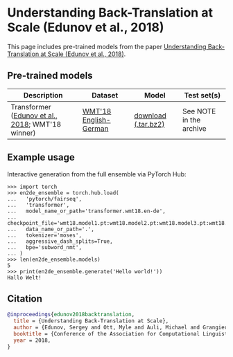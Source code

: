 # Understanding Back-Translation at Scale (Edunov et al., 2018)

This page includes pre-trained models from the paper [Understanding Back-Translation at Scale (Edunov et al., 2018)](https://arxiv.org/abs/1808.09381).

## Pre-trained models

Description | Dataset | Model | Test set(s)
---|---|---|---
Transformer <br> ([Edunov et al., 2018](https://arxiv.org/abs/1808.09381); WMT'18 winner) | [WMT'18 English-German](http://www.statmt.org/wmt18/translation-task.html) | [download (.tar.bz2)](https://dl.fbaipublicfiles.com/fairseq/models/wmt18.en-de.ensemble.tar.bz2) | See NOTE in the archive

## Example usage

Interactive generation from the full ensemble via PyTorch Hub:
```
>>> import torch
>>> en2de_ensemble = torch.hub.load(
...   'pytorch/fairseq',
...   'transformer',
...   model_name_or_path='transformer.wmt18.en-de',
...   checkpoint_file='wmt18.model1.pt:wmt18.model2.pt:wmt18.model3.pt:wmt18.model4.pt:wmt18.model5.pt',
...   data_name_or_path='.',
...   tokenizer='moses',
...   aggressive_dash_splits=True,
...   bpe='subword_nmt',
... )
>>> len(en2de_ensemble.models)
5
>>> print(en2de_ensemble.generate('Hello world!'))
Hallo Welt!
```

## Citation
```bibtex
@inproceedings{edunov2018backtranslation,
  title = {Understanding Back-Translation at Scale},
  author = {Edunov, Sergey and Ott, Myle and Auli, Michael and Grangier, David},
  booktitle = {Conference of the Association for Computational Linguistics (ACL)},
  year = 2018,
}
```

